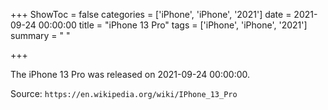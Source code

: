 +++
ShowToc = false
categories = ['iPhone', 'iPhone', '2021']
date = 2021-09-24 00:00:00
title = "iPhone 13 Pro"
tags = ['iPhone', 'iPhone', '2021']
summary = " "

+++

The iPhone 13 Pro was released on 2021-09-24 00:00:00.

Source: `https://en.wikipedia.org/wiki/IPhone_13_Pro`


